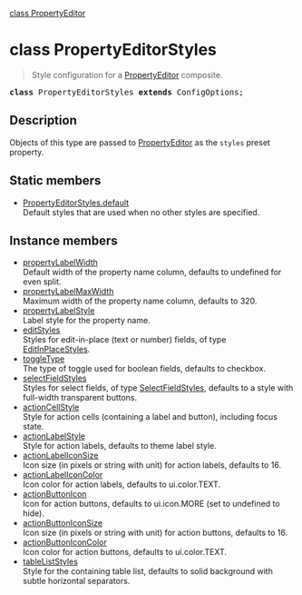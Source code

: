 [class PropertyEditor](PropertyEditor.md)

# class PropertyEditorStyles

> Style configuration for a [PropertyEditor](PropertyEditor.md) composite.

<pre class="docgen_signature"><b>class</b> PropertyEditorStyles <b>extends</b> ConfigOptions;</pre>

## Description

Objects of this type are passed to [PropertyEditor](PropertyEditor.md) as the `styles` preset property.

## Static members

- [<!--{ref:property}-->PropertyEditorStyles.default](PropertyEditorStyles_default.md) <!--{refchip:static}-->\
    Default styles that are used when no other styles are specified.

## Instance members

- [<!--{ref:property}-->propertyLabelWidth](PropertyEditorStyles_propertyLabelWidth.md) \
    Default width of the property name column, defaults to undefined for even split.
- [<!--{ref:property}-->propertyLabelMaxWidth](PropertyEditorStyles_propertyLabelMaxWidth.md) \
    Maximum width of the property name column, defaults to 320.
- [<!--{ref:property}-->propertyLabelStyle](PropertyEditorStyles_propertyLabelStyle.md) \
    Label style for the property name.
- [<!--{ref:property}-->editStyles](PropertyEditorStyles_editStyles.md) \
    Styles for edit-in-place (text or number) fields, of type [EditInPlaceStyles](EditInPlaceStyles.md).
- [<!--{ref:property}-->toggleType](PropertyEditorStyles_toggleType.md) \
    The type of toggle used for boolean fields, defaults to checkbox.
- [<!--{ref:property}-->selectFieldStyles](PropertyEditorStyles_selectFieldStyles.md) \
    Styles for select fields, of type [SelectFieldStyles](SelectFieldStyles.md), defaults to a style with full-width transparent buttons.
- [<!--{ref:property}-->actionCellStyle](PropertyEditorStyles_actionCellStyle.md) \
    Style for action cells (containing a label and button), including focus state.
- [<!--{ref:property}-->actionLabelStyle](PropertyEditorStyles_actionLabelStyle.md) \
    Style for action labels, defaults to theme label style.
- [<!--{ref:property}-->actionLabelIconSize](PropertyEditorStyles_actionLabelIconSize.md) \
    Icon size (in pixels or string with unit) for action labels, defaults to 16.
- [<!--{ref:property}-->actionLabelIconColor](PropertyEditorStyles_actionLabelIconColor.md) \
    Icon color for action labels, defaults to ui.color.TEXT.
- [<!--{ref:property}-->actionButtonIcon](PropertyEditorStyles_actionButtonIcon.md) \
    Icon for action buttons, defaults to ui.icon.MORE (set to undefined to hide).
- [<!--{ref:property}-->actionButtonIconSize](PropertyEditorStyles_actionButtonIconSize.md) \
    Icon size (in pixels or string with unit) for action buttons, defaults to 16.
- [<!--{ref:property}-->actionButtonIconColor](PropertyEditorStyles_actionButtonIconColor.md) \
    Icon color for action buttons, defaults to ui.color.TEXT.
- [<!--{ref:property}-->tableListStyles](PropertyEditorStyles_tableListStyles.md) \
    Style for the containing table list, defaults to solid background with subtle horizontal separators.